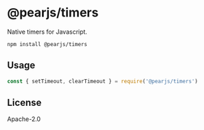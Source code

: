 # @pearjs/timers

Native timers for Javascript.

```
npm install @pearjs/timers
```

## Usage

``` js
const { setTimeout, clearTimeout } = require('@pearjs/timers')
```

## License

Apache-2.0
